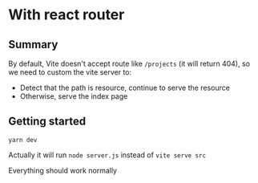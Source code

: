 # With react router

## Summary

By default, Vite doesn't accept route like `/projects` (it will return 404), so we need to custom the vite server to:
* Detect that the path is resource, continue to serve the resource
* Otherwise, serve the index page

## Getting started

`yarn dev`

Actually it will run `node server.js` instead of `vite serve src`

Everything should work normally
